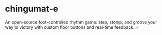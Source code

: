 # chingumat-e
An open-source foot-controlled rhythm game: step, stomp, and groove your way to victory with custom floor buttons and real-time feedback. 🎶
